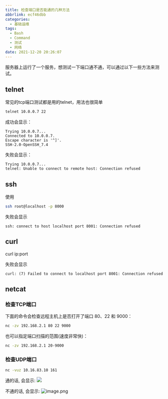 ```yaml
---
title: 检查端口是否能通的几种方法
abbrlink: ecf46dbb
categories:
  - 基础运维
tags:
  - Bash
  - Command
  - 测试
  - 网络
date: 2021-12-20 20:26:07
---
```


服务器上运行了一个服务，想测试一下端口通不通，可以通过以下一些方法来测试。

## telnet

常见的tcp端口测试都是用的telnet，用法也很简单  

```bash
telnet 10.0.0.7 22
```

成功会显示：

```console
Trying 10.0.0.7...
Connected to 10.0.0.7.
Escape character is '^]'.
SSH-2.0-OpenSSH_7.4
```

失败会显示：

```console
Trying 10.0.0.7...
telnet: Unable to connect to remote host: Connection refused
```

## ssh

使用

```bash
ssh root@localhost -p 8000
```

失败会显示

```text
ssh: connect to host localhost port 8001: Connection refused
```

## curl

curl ip:port

失败会显示

```text
curl: (7) Failed to connect to localhost port 8001: Connection refused
```

## netcat

### 检查TCP端口
下面的命令会检查远程主机上是否打开了端口 80、22 和 9000：

```bash
nc -zv 192.168.2.1 80 22 9000
```

也可以指定端口扫描的范围(速度非常快)：

```bash
nc -zv 192.168.2.1 20-9000
```

### 检查UDP端口

```bash
nc -vuz 10.16.83.10 161
```

通的话, 会显示:
![](https://static.zahui.fan/images/202309121124086.png)

不通的话, 会显示:
![image.png](https://static.zahui.fan/images/202309121126143.png)

